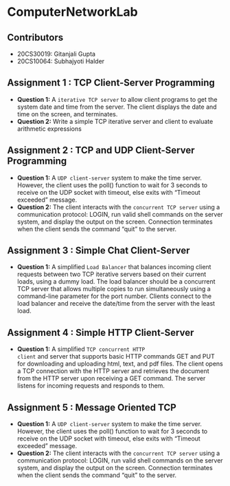 # ComputerNetworkLab
## Contributors
- 20CS30019: Gitanjali Gupta
- 20CS10064: Subhajyoti Halder

## Assignment 1 : TCP Client-Server Programming
- **Question 1:** A <code>iterative TCP server</code> to allow client programs to get the system date and time from the server. The client displays the date and time on the screen, and terminates.
- **Question 2:** Write a simple TCP iterative server and client to evaluate arithmetic expressions

## Assignment 2 : TCP and UDP Client-Server Programming
- **Question 1:** A <code>UDP client-server</code> system to make the time server. However, the client uses the poll() function to wait for 3 seconds to receive on the UDP socket with timeout, else exits with “Timeout exceeded” message.
- **Question 2:** The client interacts with the <code>concurrent TCP server</code> using a communication protocol: LOGIN, run valid shell commands on the server system, and display the output on the screen. Connection terminates when the client sends the command “quit” to the server.

## Assignment 3 : Simple Chat Client-Server
- **Question 1:** A simplified <code>Load Balancer</code> that balances incoming client requests between two TCP iterative servers based on their current loads, using a dummy load. The load balancer should be a concurrent TCP server that allows multiple copies to run simultaneously using a command-line parameter for the port number. Clients connect to the load balancer and receive the date/time from the server with the least load.

## Assignment 4 : Simple HTTP Client-Server
- **Question 1:** A simplified <code>TCP concurrent HTTP client</code> and server that supports basic HTTP commands GET and PUT for downloading and uploading html, text, and pdf files. The client opens a TCP connection with the HTTP server and retrieves the document from the HTTP server upon receiving a GET command. The server listens for incoming requests and responds to them.

## Assignment 5 : Message Oriented TCP
- **Question 1:** A <code>UDP client-server</code> system to make the time server. However, the client uses the poll() function to wait for 3 seconds to receive on the UDP socket with timeout, else exits with “Timeout exceeded” message.
- **Question 2:** The client interacts with the <code>concurrent TCP server</code> using a communication protocol: LOGIN, run valid shell commands on the server system, and display the output on the screen. Connection terminates when the client sends the command “quit” to the server.

<!-- .
## Instruction
- **Create virtual environment**
```bash
sudo pip install virtualenv      # This may already be installed
virtualenv .env                  # Create a virtual environment
```
- **Run** start.sh **bash To Start Web Application**
```bash
./start.sh                       # All neccessary library will be downloaded
```
- **Open http://127.0.0.1:8000 in  your browser**
. -->